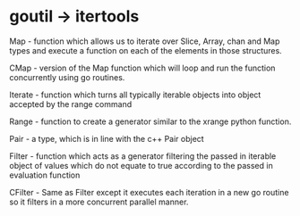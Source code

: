 goutil -> itertools
======

Map - function which allows us to iterate over Slice, Array, chan and Map types
      and execute a function on each of the elements in those
      structures.

CMap - version of the Map function
        which will loop and run the function concurrently
        using go routines.

Iterate - function which turns all typically
            iterable objects into object accepted by the range command

Range - function to create a generator
          similar to the xrange python function.

Pair - a type, which is
        in line with the c++ Pair object
        
Filter - function which acts as a generator filtering the passed in iterable object of
      values which do not equate to true according to the passed in 
      evaluation function
      
CFilter - Same as Filter except it executes each iteration in a new go routine
      so it filters in a more concurrent parallel manner.
